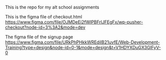 This is the repo for my alt school assignments

This is the figma file of checkout.html https://www.figma.com/file/OJMDeEi2fWlPBFrlJFEgFx/wp-pusher-checkout?node-id=3%3A2&mode=dev

The figma file of the signup page https://www.figma.com/file/URkPhPHkkWREdiIB21uvfE/Web-Development-Training?type=design&node-id=0-1&mode=design&t=V1HDYXDuGX3GlFyV-0
